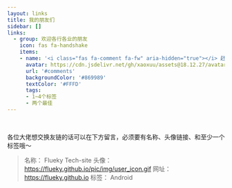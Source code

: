 ```yaml
---
layout: links
title: 我的朋友们
sidebar: []
links:
  - group: 欢迎各行各业的朋友
    icon: fas fa-handshake
    items:
    - name: '<i class="fas fa-comment fa-fw" aria-hidden="true"></i> 赶快留言吧'
      avatar: https://cdn.jsdelivr.net/gh/xaoxuu/assets@18.12.27/avatar/avatar.png
      url: '#comments'
      backgroundColor: '#869989'
      textColor: '#FFFD'
      tags:
      - 1~4个标签
      - 两个最佳
---
```


<br>

各位大佬想交换友链的话可以在下方留言，必须要有名称、头像链接、和至少一个标签哦～

> 名称： Flueky Tech-site
头像： https://flueky.github.io/pic/img/user_icon.gif
网址： https://flueky.github.io
标签： Android
